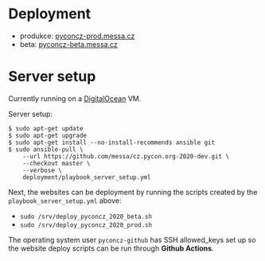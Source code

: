 Deployment
==========

- produkce: [pyconcz-prod.messa.cz](pyconcz-prod.messa.cz)
- beta: [pyconcz-beta.messa.cz](https://pyconcz-beta.messa.cz)


Server setup
============

Currently running on a [DigitalOcean](https://m.do.co/c/389daec654bc) VM.

Server setup:

```shell
$ sudo apt-get update
$ sudo apt-get upgrade
$ sudo apt-get install --no-install-recommends ansible git
$ sudo ansible-pull \
    --url https://github.com/messa/cz.pycon.org-2020-dev.git \
    --checkout master \
    --verbose \
    deployment/playbook_server_setup.yml
```

Next, the websites can be deployment by running the scripts created by the `playbook_server_setup.yml` above:

- `sudo /srv/deploy_pyconcz_2020_beta.sh`
- `sudo /srv/deploy_pyconcz_2020_prod.sh`

The operating system user `pyconcz-github` has SSH allowed_keys set up so the website deploy scripts can be run through **Github Actions**.
